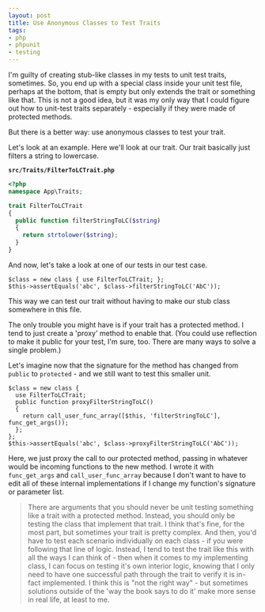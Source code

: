 ```yaml
---
layout: post
title: Use Anonymous Classes to Test Traits
tags:
- php
- phpunit
- testing
---
```

I'm guilty of creating stub-like classes in my tests to unit test traits, sometimes.  So, you end up with a special class inside your unit test file, perhaps at the bottom, that is empty but only extends the trait or something like that.  This is not a good idea, but it was my only way that I could figure out how to unit-test traits separately - especially if they were made of protected methods.  

But there is a better way: use anonymous classes to test your trait.  

Let's look at an example.  Here we'll look at our trait.  Our trait basically just filters a string to lowercase.

**`src/Traits/FilterToLCTrait.php`**
```php
<?php
namespace App\Traits;

trait FilterToLCTrait
{
  public function filterStringToLC($string)
  {
    return strtolower($string);
  }
}
```

And now, let's take a look at one of our tests in our test case.

```php?start_inline=1
$class = new class { use FilterToLCTrait; };
$this->assertEquals('abc', $class->filterStringToLC('AbC'));
```

This way we can test our trait without having to make our stub class somewhere in this file.  

The only trouble you might have is if your trait has a protected method.  I tend to just create a 'proxy' method to enable that.  (You could use reflection to make it public for your test, I'm sure, too.  There are many ways to solve a single problem.)

Let's imagine now that the signature for the method has changed from `public` to `protected` - and we still want to test this smaller unit.

```php?start_inline=1
$class = new class { 
  use FilterToLCTrait; 
  public function proxyFilterStringToLC()
  {
    return call_user_func_array([$this, 'filterStringToLC'], func_get_args());
  };
};
$this->assertEquals('abc', $class->proxyFilterStringToLC('AbC'));
```

Here, we just proxy the call to our protected method, passing in whatever would be incoming functions to the new method.  I wrote it with `func_get_args` and `call_user_func_array` because I don't want to have to edit all of these internal implementations if I change my function's signature or parameter list.

> There are arguments that you should never be unit testing something like a trait with a protected method.  Instead, you should only be testing the class that implement that trait.  I think that's fine, for the most part, but sometimes your trait is pretty complex.  And then, you'd have to test each scenario individually on each class - if you were following that line of logic.  Instead, I tend to test the trait like this with all the ways I can think of - then when it comes to my implementing class, I can focus on testing it's own interior logic, knowing that I only need to have one successful path through the trait to verify it is in-fact implemented.  I think this is "not the right way" - but sometimes solutions outside of the 'way the book says to do it' make more sense in real life, at least to me.